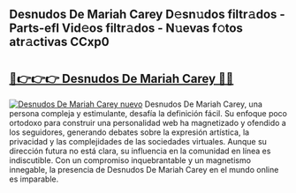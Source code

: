 ## Desnudos De Mariah Carey D𝚎sn𝚞dos filtr𝚊dos - Parts-efI Vid𝚎os filtr𝚊dos - N𝚞evas f𝚘tos atr𝚊ctivas CCxp0

# <h2><a href="http://mb1k23i.tromn.icu/?c=Desnudos+De+Mariah+Carey">🔗👉👉👉 Desnudos De Mariah Carey 🔗🔗</a></h2>

[![Desnudos De Mariah Carey nuevo](https://i.imgur.com/pEAQMta.gif)](http://mb1k23i.tromn.icu/?c=Desnudos+De+Mariah+Carey)
Desnudos De Mariah Carey, una persona compleja y estimulante, desafía la definición fácil. Su enfoque poco ortodoxo para construir una personalidad web ha magnetizado y ofendido a los seguidores, generando debates sobre la expresión artística, la privacidad y las complejidades de las sociedades virtuales. Aunque su dirección futura no está clara, su influencia en la comunidad en línea es indiscutible. Con un compromiso inquebrantable y un magnetismo innegable, la presencia de Desnudos De Mariah Carey en el mundo online es imparable.
